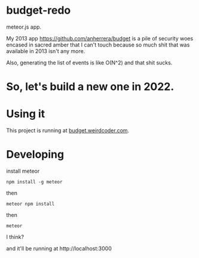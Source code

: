 # budget-redo

meteor.js app. 

My 2013 app https://github.com/anherrera/budget is a pile of security woes encased in sacred amber that I can't touch because so much shit that was available in 2013 isn't any more. 

Also, generating the list of events is like O(N^2) and that shit sucks. 

So, let's build a new one in 2022.
====
# Using it

This project is running at [budget.weirdcoder.com](https://budget.weirdcoder.com/).

# Developing

install meteor 

```
npm install -g meteor
```

then 

```
meteor npm install
```

then 

```
meteor
```

I think? 


and it'll be running at http://localhost:3000
